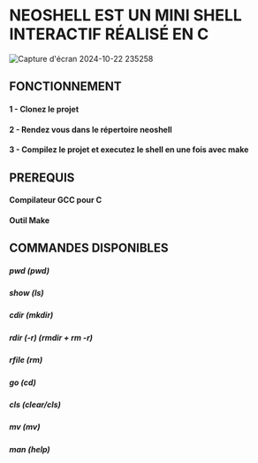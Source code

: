 # **NEOSHELL EST UN MINI SHELL INTERACTIF RÉALISÉ EN C**
![Capture d'écran 2024-10-22 235258](https://github.com/user-attachments/assets/ce539599-46bf-4dc6-9e59-563a9fb572ec)


## FONCTIONNEMENT 
#### 1 - Clonez le projet 
#### 2 - Rendez vous dans le répertoire **neoshell**
#### 3 - Compilez le projet et executez le shell en une fois avec **make**


## PREREQUIS
#### **Compilateur GCC pour C**
#### **Outil Make**


## COMMANDES DISPONIBLES
##### *pwd*  (pwd)
##### *show* (ls)
##### *cdir* (mkdir)
##### *rdir (-r)* (rmdir + rm -r)
##### *rfile* (rm)
##### *go* (cd)
##### *cls* (clear/cls)
##### *mv* (mv)
##### *man* (help)
